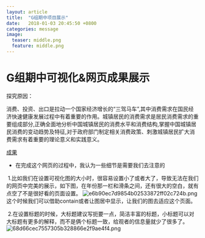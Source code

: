 ```yaml
---
layout: article
title:  "G组期中项目展示"
date:   2018-01-03 20:45:50 +0800
categories: message
image:
  teaser: middle.png
  feature: middle.png
---
```

# G组期中可视化&网页成果展示

探究原因：

消费、投资、出口是拉动一个国家经济增长的“三驾马车”,其中消费需求在国民经济快速健康发展过程中有着重要的作用。城镇居民的消费需求是居民消费需求的重要组成部分,正确全面地分析中国城镇居民的消费水平和消费结构,掌握中国城镇居民消费的变动趋势及特征,对于政府部门制定相关消费政策、刺激城镇居民扩大消费需求有着重要的理论意义和实践意义。

[成果](https://Ach3oh.github.io/infovis/term_project_css.html)
 
- 在完成这个网页的过程中，我认为一些细节是需要我们去注意的


  1.比如我们在设置可视化图的大小时，很容易设置小了或者大了，导致无法在我们的网页中完美的展示，如下图，在年份那一栏和滑条之间，还有很大的空白，就有点空了不是很好看的页面设置。
 ![e6b90ec7d9854b02533872ff02c724b.png](https://i.loli.net/2018/01/03/5a4cd2602a6c4.png)
  这个时候我们可以借助contain或者让图居中显示，让我们的图去适应这个页面。
  
  
  2.在设置标题的时候，大标题建议写扼要一点，简洁丰富的标题，小标题可以对大标题有更多的解释，而不是俩个标题一致，给观者的信息量就少了很多了。
  ![68d66cec7557305b328866e2f9ae4f4.png](https://i.loli.net/2018/01/03/5a4cd33d964b6.png)

